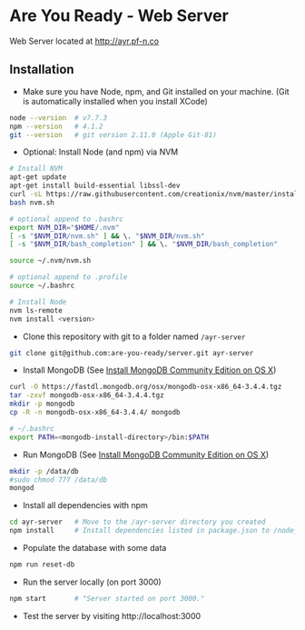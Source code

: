 # Are You Ready - Web Server

Web Server located at http://ayr.pf-n.co

## Installation

- Make sure you have Node, npm, and Git installed on your machine. (Git is automatically installed when you install XCode)

```bash
node --version  # v7.7.3
npm --version   # 4.1.2
git --version   # git version 2.11.0 (Apple Git-81)
```

- Optional: Install Node (and npm) via NVM

```bash
# Install NVM
apt-get update
apt-get install build-essential libssl-dev
curl -sL https://raw.githubusercontent.com/creationix/nvm/master/install.sh -o nvm.sh
bash nvm.sh

# optional append to .bashrc
export NVM_DIR="$HOME/.nvm"
[ -s "$NVM_DIR/nvm.sh" ] && \. "$NVM_DIR/nvm.sh"
[ -s "$NVM_DIR/bash_completion" ] && \. "$NVM_DIR/bash_completion"

source ~/.nvm/nvm.sh

# optional append to .profile
source ~/.bashrc

# Install Node
nvm ls-remote
nvm install <version>
```

- Clone this repository with git to a folder named `/ayr-server`

```bash
git clone git@github.com:are-you-ready/server.git ayr-server
```

- Install MongoDB (See [Install MongoDB Community Edition on OS X](https://docs.mongodb.com/manual/tutorial/install-mongodb-on-os-x/))

```bash
curl -O https://fastdl.mongodb.org/osx/mongodb-osx-x86_64-3.4.4.tgz
tar -zxvf mongodb-osx-x86_64-3.4.4.tgz
mkdir -p mongodb
cp -R -n mongodb-osx-x86_64-3.4.4/ mongodb

# ~/.bashrc
export PATH=<mongodb-install-directory>/bin:$PATH
```

- Run MongoDB (See [Install MongoDB Community Edition on OS X](https://docs.mongodb.com/manual/tutorial/install-mongodb-on-os-x/))

```bash
mkdir -p /data/db
#sudo chmod 777 /data/db
mongod
```

- Install all dependencies with npm

```bash
cd ayr-server   # Move to the /ayr-server directory you created
npm install     # Install dependencies listed in package.json to /node_modules
```

- Populate the database with some data

```bash
npm run reset-db
```

- Run the server locally (on port 3000)

```bash
npm start       # "Server started on port 3000."
```

- Test the server by visiting http://localhost:3000
